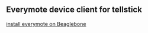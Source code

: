 ## Everymote device client for tellstick


[install everymote on Beaglebone](https://github.com/evilmachina/everymote-tellstick/wiki/Install-on-Beaglebord) 
